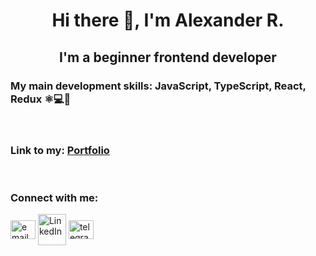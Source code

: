 <h1 align="center">Hi there 👋, I'm Alexander R.</h1>
<h2 align="center">I'm a beginner frontend developer</h2>

<h3>My main development skills: JavaScript, TypeScript, React, Redux ⚛💻🚀</h3>

<br>
  
<h3 align="left">Link to my: <a href="https://nedug.github.io/cv-alexander-r/" target="_blank">Portfolio</a></h3>

   
<br>

<h3 align="left">Connect with me:</h3>
<p align="left">
<a href="mailto:ru55nedug@gmail.com" target="_blank"><img align="center" src="https://pnggrid.com/wp-content/uploads/2021/04/Gmail-Transparent-Logo-1024x768.png" alt="email" height="30px" width="40px" /></a>  <a href="https://www.linkedin.com/in/alexander-rusin-789760226" target="_blank"><img align="center" src="https://freepngimg.com/thumb/linkedin/2-2-linkedin-png-hd-thumb.png" alt="LinkedIn" height="50px" width="45px" /></a>  <a href="https://t.me/polkaj" target="_blank"><img align="center" src="https://user-images.githubusercontent.com/80103497/185432979-8078ee9e-1e06-48b6-a338-c1769c3f734d.png" alt="telegram" height="30px" width="40px" /></a>
</p>


